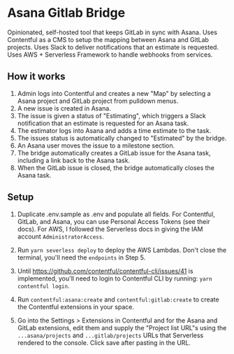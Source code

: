# Asana Gitlab Bridge

Opinionated, self-hosted tool that keeps GitLab in sync with Asana.  Uses Contentful as a CMS to setup the mapping between Asana and GitLab projects.  Uses Slack to deliver notifications that an estimate is requested.  Uses AWS + Serverless Framework to handle webhooks from services.

## How it works

1. Admin logs into Contentful and creates a new "Map" by selecting a Asana project and GitLab project from pulldown menus.
2. A new issue is created in Asana.
3. The issue is given a status of "Estimating", which triggers a Slack notification that an estimate is requested for an Asana task.
4. The estimator logs into Asana and adds a time estimate to the task.
5. The issues status is automatically changed to "Estimated" by the bridge.
6. An Asana user moves the issue to a milestone section.
7. The bridge automatically creates a GitLab issue for the Asana task, including a link back to the Asana task.
8. When the GitLab issue is closed, the bridge automatically closes the Asana task.

## Setup

1. Duplicate .env.sample as .env and populate all fields.  For Contentful, GitLab, and Asana, you can use Personal Access Tokens (see their docs).  For AWS, I followed the Serverless docs in giving the IAM account `AdministratorAccess`.

2. Run `yarn severless deploy` to deploy the AWS Lambdas.  Don't close the terminal, you'll need the `endpoints` in Step 5.

3. Until https://github.com/contentful/contentful-cli/issues/41 is implemented, you'll need to login to Contentful CLI by running: `yarn contentful login`.

4. Run `contentful:asana:create` and `contentful:gitlab:create` to create the Contentful extensions in your space.

5. Go into the Settings > Extensions in Contentful and for the Asana and GitLab extensions, edit them and supply the "Project list URL"s using the `...asana/projects` and `...gitlab/projects` URLs that Serverless rendered to the console.  Click save after pasting in the URL.
